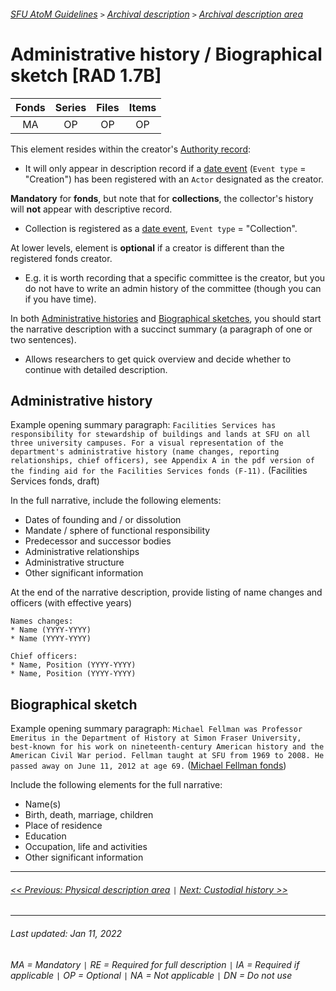 ###### [SFU AtoM Guidelines](../README.md) `>` [Archival description](overview.md) `>` [Archival description area](overview.md#archival-description-area)

# Administrative history / Biographical sketch [RAD 1.7B]
| Fonds 	| Series 	| Files 	| Items 	|
|:-----:	|:------:	|:-----:	|:-----:	|
|   MA    |   OP    |   OP  	|   OP  	|

This element resides within the creator's [Authority record](../authority-records/overview.md):
- It will only appear in description record if a [date event](dates-of-creation-area.md) (`Event type` = "Creation") has been registered with an `Actor` designated as the creator.

**Mandatory** for **fonds**, but note that for **collections**,  the collector's history will **not** appear with descriptive record.
- Collection is registered as a [date event](dates-of-creation-area.md), `Event type` = "Collection".

At lower levels, element is **optional** if a creator is different than the registered fonds creator.
- E.g. it is worth recording that a specific committee is the creator, but you do not have to write an admin history of the committee (though you can if you have time).

In both [Administrative histories](#administrative-history) and [Biographical sketches](#biographical-sketch), you should start the narrative description with a succinct summary (a paragraph of one or two sentences).
- Allows researchers to get quick overview and decide whether to continue with detailed description.

## Administrative history
Example opening summary paragraph:
`Facilities Services has responsibility for stewardship of buildings and lands at SFU on all three university campuses. For a visual representation of the department's administrative history (name changes, reporting relationships, chief officers), see Appendix A in the pdf version of the finding aid for the Facilities Services fonds (F-11).` (Facilities Services fonds, draft)

In the full narrative, include the following elements:
- Dates of founding and / or dissolution
- Mandate / sphere of functional responsibility
- Predecessor and successor bodies
- Administrative relationships
- Administrative structure
- Other significant information

At the end of the narrative description, provide listing of name changes and officers (with effective years)

```
Names changes:
* Name (YYYY-YYYY)
* Name (YYYY-YYYY)

Chief officers:
* Name, Position (YYYY-YYYY)
* Name, Position (YYYY-YYYY)
```

## Biographical sketch
Example opening summary paragraph:
`Michael Fellman was Professor Emeritus in the Department of History at Simon Fraser University, best-known for his work on nineteenth-century American history and the American Civil War period. Fellman taught at SFU from 1969 to 2008. He passed away on June 11, 2012 at age 69.` ([Michael Fellman fonds](https://cottonwood.archives.sfu.ca/f-260))

Include the following elements for the full narrative:
- Name(s)
- Birth, death, marriage, children
- Place of residence
- Education
- Occupation, life and activities
- Other significant information

---
###### [<< Previous: Physical description area](physical-description-area.md) `|` [Next: Custodial history >>](custodial-history.md)

---
###### Last updated: Jan 11, 2022
###### MA = Mandatory `|` RE = Required for full description `|` IA = Required if applicable `|` OP = Optional `|` NA = Not applicable `|` DN = Do not use
